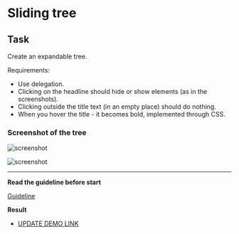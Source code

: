 # Sliding tree

## Task

Create an expandable tree.

Requirements:

- Use delegation.
- Clicking on the headline should hide or show elements (as in the screenshots).
- Clicking outside the title text (in an empty place) should do nothing.
- When you hover the title - it becomes bold, implemented through CSS.

### Screenshot of the tree
![screenshot](example/sliding_tree.png)

![screenshot](example/sliding_tree2.png)


---
**Read the guideline before start**

[Guideline](https://github.com/mate-academy/js_task-DOM-guideline)

**Result**

- [UPDATE DEMO LINK](https://MaxLabliuk.github.io/js_sliding-tree-DOM/)

